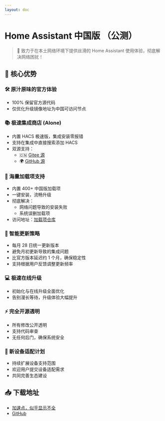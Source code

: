 ```yaml
---
layout: doc
---
```


# Home Assistant 中国版 （公测）

> 🎯 致力于在本土网络环境下提供丝滑的 Home Assistant 使用体验，彻底解决网络困扰！

## 🚀 核心优势

<div class="features-grid">

### 🛠️ 原汁原味的官方体验
- 100% 保留官方源代码
- 仅优化升级镜像地址为中国可访问节点

### 📚 极速集成商店 (Alone)
- 内置 HACS 极速版，集成安装零报错
- 支持在集成中直接搜索添加 HACS
- 双源支持：
  - 🇨🇳 [Gitee 源](https://gitee.com/hacs-china/)
  - 🌍 [GitHub 源](https://github.com/hacs-china/)

### 📱 海量加载项支持
- 内置 400+ 中国版加载项
- 一键安装，流畅升级
- 彻底解决：
  - 网络问题导致的安装失败
  - 系统误删加载项
- 访问地址：[加载项仓库](https://gitee.com/desmond_GT/hassio-addons)

### 📅 智能更新策略
- 每月 28 日统一更新版本
- 避免月初更新导致的集成问题
- 比官方版本延迟约 1 个月，确保稳定性
- 支持根据用户反馈调整更新频率

### 💻 极速在线升级
- 初始化与在线升级全面优化
- 告别漫长等待，升级体验大幅提升

### ⚡ 完全开源透明
- 所有修改公开透明
- 支持代码审查
- 无任何后门，确保系统安全

### 🔧 新设备适配计划
- 持续扩展设备支持范围
- 欢迎用户提交设备适配需求
- 共同完善生态建设

## 📥 下载地址
- [加速点，似乎显示不全](https://gh-proxy.com/github.com/ha-china/HAOS-CN/releases/)
- [GitHub](https://github.com/ha-china/HAOS-CN/releases/)